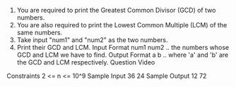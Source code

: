 1. You are required to print the Greatest Common Divisor (GCD) of two numbers.
2. You are also required to print the Lowest Common Multiple (LCM) of the same numbers.
3. Take input "num1" and "num2" as the two numbers.
4. Print their GCD and LCM.
   Input Format
   num1
   num2
   .. the numbers whose GCD and LCM we have to find.
   Output Format
   a
   b
   .. where 'a' and 'b' are the GCD and LCM respectively.
   Question Video

Constraints
2 <= n <= 10^9
Sample Input
36
24
Sample Output
12
72
